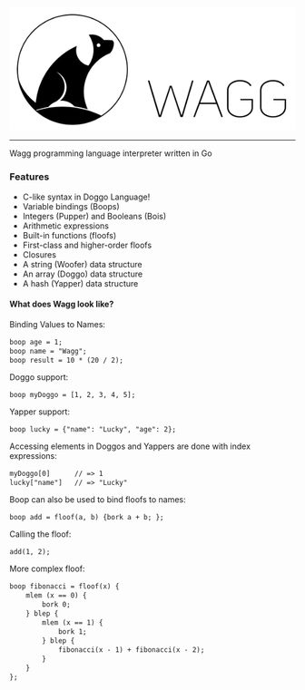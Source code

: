 ![Wagg Logo](assets/wagg.png)  
  
-----------------------------  
  
Wagg programming language interpreter written in Go  


### Features  

 - C-like syntax in Doggo Language!
 - Variable bindings (Boops)
 - Integers (Pupper) and Booleans (Bois)
 - Arithmetic expressions
 - Built-in functions (floofs)
 - First-class and higher-order floofs
 - Closures
 - A string (Woofer) data structure
 - An array (Doggo) data structure
 - A hash (Yapper) data structure

  
#### What does Wagg look like?  
  
Binding Values to Names:  
  
	boop age = 1; 
	boop name = "Wagg"; 
	boop result = 10 * (20 / 2);  

Doggo support:

	boop myDoggo = [1, 2, 3, 4, 5];

Yapper support:

	boop lucky = {"name": "Lucky", "age": 2};

Accessing elements in Doggos and Yappers are done with index expressions:

	myDoggo[0]		// => 1
	lucky["name"]	// => "Lucky"

Boop can also be used to bind floofs to names:  
	
	boop add = floof(a, b) {bork a + b; };

Calling the floof:

	add(1, 2);

More complex floof:

	boop fibonacci = floof(x) {
		mlem (x == 0) {
			bork 0;
		} blep {
			mlem (x == 1) {
				bork 1;
			} blep {
				fibonacci(x - 1) + fibonacci(x - 2);
			}
		}
	};